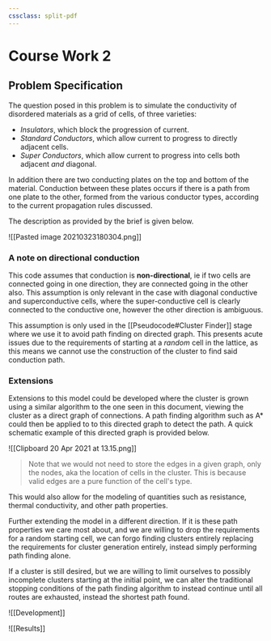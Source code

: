```yaml
---
cssclass: split-pdf
---
```



# Course Work 2

## Problem Specification

The question posed in this problem is to simulate the conductivity of disordered materials as a grid of cells, of three varieties: 

- *Insulators*, which block the progression of current.
- *Standard Conductors*, which allow current to progress to directly adjacent cells.
- *Super Conductors*, which allow current to progress into cells both adjacent *and* diagonal.

In addition there are two conducting plates on the top and bottom of the material. Conduction between these plates occurs if there is a path from one plate to the other, formed from the various conductor types, according to the current propagation rules discussed.

The description as provided by the brief is given below.

![[Pasted image 20210323180304.png]]

### A note on directional conduction

This code assumes that conduction is **non-directional**, ie if two cells are connected going in one direction, they are connected going in the other also. This assumption is only relevant in the case with diagonal conductive and superconductive cells, where the super-conductive cell is clearly connected to the conductive one, however the other direction is ambiguous.

This assumption is only used in the [[Pseudocode#Cluster Finder]] stage where we use it to avoid path finding on directed graph. This presents acute issues due to the requirements of starting at a *random* cell in the lattice, as this means we cannot use the construction of the cluster to find said conduction path.

### Extensions

Extensions to this model could be developed where the cluster is grown using a similar algorithm to the one seen in this document, viewing the cluster as a direct graph of connections. A path finding algorithm such as A* could then be applied to to this directed graph to detect the path. A quick schematic example of this directed graph is provided below.

![[Clipboard 20 Apr 2021 at 13.15.png]]

> Note that we would not need to store the edges in a given graph, only the nodes, aka the location of cells in the cluster. This is because valid edges are a pure function of the cell's type.

This would also allow for the modeling of quantities such as resistance, thermal conductivity, and other path properties.

Further extending the model in a different direction. If it is these path properties we care most about, and we are willing to drop the requirements for a random starting cell, we can forgo finding clusters entirely replacing the requirements for cluster generation entirely, instead simply performing path finding alone. 

If a cluster is still desired, but we are willing to limit ourselves to possibly incomplete clusters starting at the initial point, we can alter the traditional stopping conditions of the path finding algorithm to instead continue until all routes are exhausted, instead the shortest path found.

![[Development]]

![[Results]]


